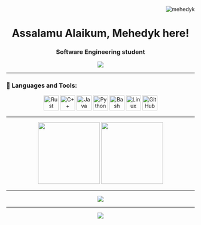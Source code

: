 <!-- Profile Views -->
<p align="right">
  <img src="https://komarev.com/ghpvc/?username=mehedyk&label=Profile+views&color=0e75b6&style=flat" alt="mehedyk" />
</p>

<!-- Greetings -->
<h1 align="center">Assalamu Alaikum, Mehedyk here!</h1>
<h3 align="center">Software Engineering student</h3>

<!-- Typing animation -->
<p align="center">
  <img src="https://readme-typing-svg.demolab.com?font=Fira+Code&weight=500&size=22&pause=1000&color=00FF99&center=true&vCenter=true&width=600&lines=Software+Engineering+Student;Tool+Builder+%7C+Problem+Solver;Rust+%7C+C%2B%2B+%7C+Java+%7C+Bash;Always+in+build+mode..." />
</p>

---

<!-- Languages and Tools -->
### 🧰 Languages and Tools:
<p align="center">
  <img src="https://cdn.jsdelivr.net/gh/devicons/devicon/icons/rust/rust-plain.svg" width="40" alt="Rust" />
  <img src="https://cdn.jsdelivr.net/gh/devicons/devicon/icons/cplusplus/cplusplus-original.svg" width="40" alt="C++" />
  <img src="https://cdn.jsdelivr.net/gh/devicons/devicon/icons/java/java-original.svg" width="40" alt="Java" />
  <img src="https://cdn.jsdelivr.net/gh/devicons/devicon/icons/python/python-original.svg" width="40" alt="Python" />
  <img src="https://cdn.jsdelivr.net/gh/devicons/devicon/icons/bash/bash-original.svg" width="40" alt="Bash" />
  <img src="https://cdn.jsdelivr.net/gh/devicons/devicon/icons/linux/linux-original.svg" width="40" alt="Linux" />
  <img src="https://cdn.jsdelivr.net/gh/devicons/devicon/icons/github/github-original.svg" width="40" alt="GitHub" />
</p>

---

<!-- GitHub Stats and Streaks -->
<p align="center">
  <img src="https://github-readme-stats.vercel.app/api?username=mehedyk&show_icons=true&theme=radical&hide_border=true" height="165" />
  <img src="https://github-readme-streak-stats.herokuapp.com?user=mehedyk&theme=radical&hide_border=true" height="165" />
</p>

---

<!-- Cool animated activity graph -->
<p align="center">
  <img src="https://github-readme-activity-graph.vercel.app/graph?username=mehedyk&theme=tokyo-night&area=true&hide_border=true" />
</p>

---

<!-- Trophies -->
<p align="center">
  <img src="https://github-profile-trophy.vercel.app/?username=mehedyk&theme=darkhub&no-bg=true&no-frame=true&margin-w=5" />
</p>
